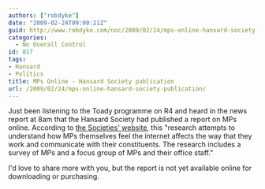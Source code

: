 ```yaml
---
authors: ["robdyke"]
date: "2009-02-24T09:00:21Z"
guid: http://www.robdyke.com/noc/2009/02/24/mps-online-hansard-society-publication/
categories:
  - No Overall Control
id: 817
tags:
- Hansard
- Politics
title: MPs Online - Hansard Society publication
url: /2009/02/24/mps-online-hansard-society-publication/
---
```

Just been listening to the Toady programme on R4 and heard in the news report at 8am that the Hansard Society had published a report on MPs online. According to [the Societies' website](http://hansardsociety.org.uk/blogs/edemocracy/archive/2009/01/28/mps-online.aspx "Hansard Society Blog"), this "research attempts to understand how MPs themselves feel the internet affects the way that they work and communicate with their constituents. The research includes a survey of MPs and a focus group of MPs and their office staff."

I'd love to share more with you, but the report is not yet available online for downloading or purchasing.